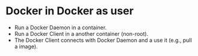 # Docker in Docker as user

- Run a Docker Daemon in a container.
- Run a Docker Client in a another container (non-root).
- The Docker Client connects with Docker Daemon and a use it (e.g., pull a image).